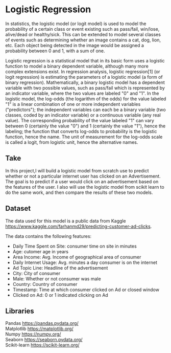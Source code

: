 # Logistic Regression
In statistics, the logistic model (or logit model) is used to model the probability of a certain class or event existing such as pass/fail, win/lose, alive/dead or healthy/sick. 
This can be extended to model several classes of events such as determining whether an image contains a cat, dog, lion, etc. 
Each object being detected in the image would be assigned a probability between 0 and 1, with a sum of one.

Logistic regression is a statistical model that in its basic form uses a logistic function to model a binary dependent variable, 
although many more complex extensions exist. In regression analysis,
logistic regression[1] (or logit regression) is estimating the parameters of a logistic model (a form of binary regression). Mathematically, 
a binary logistic model has a dependent variable with two possible values, such as pass/fail which is represented by an indicator variable, where the two values are labeled "0" and "1". In the logistic model, the log-odds (the logarithm of the odds) for the value labeled "1" is a linear combination of one or more independent variables ("predictors"); the independent variables can each be a binary variable (two classes, coded by an indicator variable) or a continuous variable (any real value). The corresponding probability of the value labeled "1" can vary between 0 (certainly the value "0") and 1 (certainly the value "1"), hence the labeling; the function that converts log-odds to probability is the logistic function, hence the name. 
The unit of measurement for the log-odds scale is called a logit, from logistic unit, hence the alternative names. 

## Take 
In this project,I will build a logistic model from scratch use to predict whether or not a particular internet user has clicked on an Advertisement.
The goal is to predict if a user would click on an advertisement based on the features of the user.
I also will use the logistic model from scikit learn to do the same work, and then compare the results of these two models.

## Dataset
The data used for this model is a public data from Kaggle https://www.kaggle.com/farhanmd29/predicting-customer-ad-clicks.

The data contains the following features:  

- Daily Time Spent on Site: consumer time on site in minutes
- Age: cutomer age in years
- Area Income: Avg. Income of geographical area of consumer
- Daily Internet Usage: Avg. minutes a day consumer is on the internet
- Ad Topic Line: Headline of the advertisement
- City: City of consumer
- Male: Whether or not consumer was male
- Country: Country of consumer
- Timestamp: Time at which consumer clicked on Ad or closed window
- Clicked on Ad: 0 or 1 indicated clicking on Ad

## Libraries 
Pandas https://pandas.pydata.org/  
Matplotlib https://matplotlib.org/  
Numpy https://numpy.org/  
Seaborn https://seaborn.pydata.org/  
Scikit-learn https://scikit-learn.org/  
